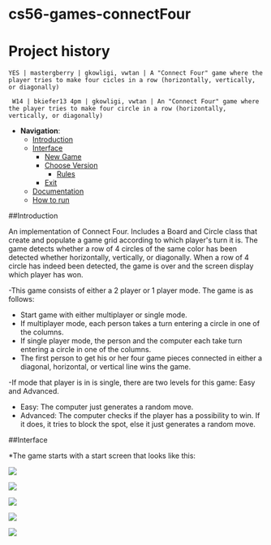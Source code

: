 cs56-games-connectFour
======================

Project history
===============
```
YES | mastergberry | gkowligi, vwtan | A "Connect Four" game where the player tries to make four cicles in a row (horizontally, vertically, or diagonally)
```
```
 W14 | bkiefer13 4pm | gkowligi, vwtan | An "Connect Four" game where the player tries to make four circle in a row (horizontally, vertically, or diagonally)
```


 - __Navigation__: 
   - [Introduction](https://github.com/SharSoft/cs56-games-connectfour/blob/master/README.md#introduction)
   - [Interface](https://github.com/SharSoft/cs56-games-connectfour/blob/master/README.md#interface)
      - [New Game](https://github.com/SharSoft/cs56-games-connectfour/blob/master/README.md#new-game)
      - [Choose Version](https://github.com/SharSoft/cs56-games-connectfour/blob/master/README.md#choose-version)
        - [Rules](https://github.com/SharSoft/cs56-games-connectfour/blob/master/README.md#rules)
	  - [Exit](https://github.com/SharSoft/cs56-games-connectfour/blob/master/README.md#exit)
   - [Documentation](https://github.com/SharSoft/cs56-games-connectfour/blob/master/README.md#documentation)
   - [How to run](https://github.com/SharSoft/cs56-games-connectfour/blob/master/README.md#how-to-run)


##Introduction

An implementation of Connect Four. Includes a Board and Circle class that create and populate a game grid according to which player's turn it is. The game detects whether a row of 4 circles of the same color has been detected whether horizontally, vertically, or diagonally. When a row of 4 circle has indeed been detected, the game is over and the screen display which player has won.

-This game consists of either a 2 player or 1 player mode. The game is as follows:
  - Start game with either multiplayer or single mode.
  - If multiplayer mode, each person takes a turn entering a circle in one of the columns.
  - If single player mode, the person and the computer each take turn entering a circle in one of the columns.
  - The first person to get his or her four game pieces connected in either a diagonal, horizontal, or vertical line wins the game.

-If mode that player is in is single, there are two levels for this game: Easy and Advanced.
  - Easy: The computer just generates a random move.
  - Advanced: The computer checks if the player has a possibility to win. If it does, it tries to block the spot, else it just generates a random move.





##Interface

*The game starts with a start screen that looks like this:

![](http://i.imgur.com/8fGuhWC.jpg)

![](http://i.imgur.com/DopHfQa.jpg)

![](http://i.imgur.com/FqndabM.jpg)

![](http://i.imgur.com/0AbluIR.jpg)

![](http://i.imgur.com/flZkDD9.jpg)

